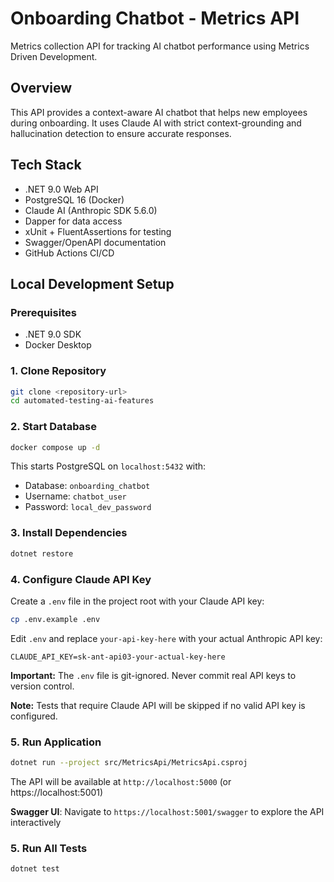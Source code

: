# Onboarding Chatbot - Metrics API

Metrics collection API for tracking AI chatbot performance using Metrics Driven Development.

## Overview

This API provides a context-aware AI chatbot that helps new employees during onboarding. It uses Claude AI with strict context-grounding and hallucination detection to ensure accurate responses.

## Tech Stack

- .NET 9.0 Web API
- PostgreSQL 16 (Docker)
- Claude AI (Anthropic SDK 5.6.0)
- Dapper for data access
- xUnit + FluentAssertions for testing
- Swagger/OpenAPI documentation
- GitHub Actions CI/CD

## Local Development Setup

### Prerequisites

- .NET 9.0 SDK
- Docker Desktop

### 1. Clone Repository

```bash
git clone <repository-url>
cd automated-testing-ai-features
```

### 2. Start Database

```bash
docker compose up -d
```

This starts PostgreSQL on `localhost:5432` with:
- Database: `onboarding_chatbot`
- Username: `chatbot_user`
- Password: `local_dev_password`

### 3. Install Dependencies

```bash
dotnet restore
```

### 4. Configure Claude API Key

Create a `.env` file in the project root with your Claude API key:

```bash
cp .env.example .env
```

Edit `.env` and replace `your-api-key-here` with your actual Anthropic API key:

```
CLAUDE_API_KEY=sk-ant-api03-your-actual-key-here
```

**Important:** The `.env` file is git-ignored. Never commit real API keys to version control.

**Note:** Tests that require Claude API will be skipped if no valid API key is configured.

### 5. Run Application

```bash
dotnet run --project src/MetricsApi/MetricsApi.csproj
```

The API will be available at `http://localhost:5000` (or https://localhost:5001)

**Swagger UI**: Navigate to `https://localhost:5001/swagger` to explore the API interactively

### 5. Run All Tests

```bash
dotnet test
```

